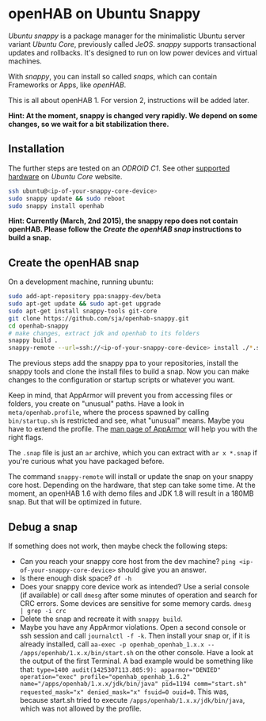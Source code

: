# openHAB on Ubuntu Snappy

_Ubuntu snappy_ is a package manager for the minimalistic Ubuntu server variant _Ubuntu Core_, previously called _JeOS_. _snappy_ supports transactional updates and rollbacks.
It's designed to run on low power devices and virtual machines.

With _snappy_, you can install so called _snaps_, which can contain Frameworks or Apps, like _openHAB_.

This is all about openHAB 1. For version 2, instructions will be added later.

**Hint: At the moment, snappy is changed very rapidly. We depend on some changes, so we wait for a bit stabilization there.**

## Installation

The further steps are tested on an _ODROID C1_. See other [supported hardware](http://www.ubuntu.com/things#try-beaglebone) on _Ubuntu Core_ website.

```bash
ssh ubuntu@<ip-of-your-snappy-core-device>
sudo snappy update && sudo reboot
sudo snappy install openhab
```

**Hint: Currently (March, 2nd 2015), the snappy repo does not contain openHAB. Please follow the _Create the openHAB snap_ instructions to build a snap.**

## Create the openHAB snap

On a development machine, running ubuntu:

```bash
sudo add-apt-repository ppa:snappy-dev/beta
sudo apt-get update && sudo apt-get upgrade
sudo apt-get install snappy-tools git-core
git clone https://github.com/sja/openhab-snappy.git
cd openhab-snappy
# make changes, extract jdk and openhab to its folders
snappy build .
snappy-remote --url=ssh://<ip-of-your-snappy-core-device> install ./*.snap
```

The previous steps add the snappy ppa to your repositories, install the snappy tools and clone the install files to build a snap. Now you can make changes to the configuration or startup scripts or whatever you want. 

Keep in mind, that AppArmor will prevent you from accessing files or folders, you create on "unusual" paths. Have a look in `meta/openhab.profile`, where the process spawned by calling `bin/startup.sh` is restricted and see, what "unusual" means. Maybe you have to extend the profile. The [man page of AppArmor](http://manpages.ubuntu.com/manpages/saucy/en/man5/apparmor.d.5.html) will help you with the right flags.

The `.snap` file is just an `ar` archive, which you can extract with `ar x *.snap` if you're curious what you have packaged before.

The command `snappy-remote` will install or update the snap on your snappy core host. Depending on the hardware, that step can take some time. At the moment, an openHAB 1.6 with demo files and JDK 1.8 will result in a 180MB snap. But that will be optimized in future.

## Debug a snap

If something does not work, then maybe check the following steps:
 - Can you reach your snappy core host from the dev machine? `ping <ip-of-your-snappy-core-device>` should give you an answer.
 - Is there enough disk space? `df -h`
 - Does your snappy core device work as intended? Use a serial console (if available) or call `dmesg` after some minutes of operation and search for CRC errors. Some devices are sensitive for some memory cards. `dmesg | grep -i crc`
 - Delete the snap and recreate it with `snappy build`.
 - Maybe you have any AppArmor violations. Open a second console or ssh session and call `journalctl -f -k`. Then install your snap or, if it is already installed, call `aa-exec -p openhab_openhab_1.x.x -- /apps/openhab/1.x.x/bin/start.sh` on the other console. Have a look at the output of the first Terminal. A bad example would be something like that: `type=1400 audit(1425307113.805:9): apparmor="DENIED" operation="exec" profile="openhab_openhab_1.6.2" name="/apps/openhab/1.x.x/jdk/bin/java" pid=1194 comm="start.sh" requested_mask="x" denied_mask="x" fsuid=0 ouid=0`. This was, because start.sh tried to execute `/apps/openhab/1.x.x/jdk/bin/java`, which was not allowed by the profile.

